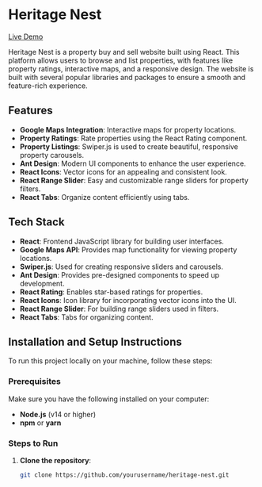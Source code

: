 # Heritage Nest

[Live Demo](https://heritage-nest-property.netlify.app/)

Heritage Nest is a property buy and sell website built using React. This platform allows users to browse and list properties, with features like property ratings, interactive maps, and a responsive design. The website is built with several popular libraries and packages to ensure a smooth and feature-rich experience.

## Features

- **Google Maps Integration**: Interactive maps for property locations.
- **Property Ratings**: Rate properties using the React Rating component.
- **Property Listings**: Swiper.js is used to create beautiful, responsive property carousels.
- **Ant Design**: Modern UI components to enhance the user experience.
- **React Icons**: Vector icons for an appealing and consistent look.
- **React Range Slider**: Easy and customizable range sliders for property filters.
- **React Tabs**: Organize content efficiently using tabs.

## Tech Stack

- **React**: Frontend JavaScript library for building user interfaces.
- **Google Maps API**: Provides map functionality for viewing property locations.
- **Swiper.js**: Used for creating responsive sliders and carousels.
- **Ant Design**: Provides pre-designed components to speed up development.
- **React Rating**: Enables star-based ratings for properties.
- **React Icons**: Icon library for incorporating vector icons into the UI.
- **React Range Slider**: For building range sliders used in filters.
- **React Tabs**: Tabs for organizing content.

## Installation and Setup Instructions

To run this project locally on your machine, follow these steps:

### Prerequisites

Make sure you have the following installed on your computer:

- **Node.js** (v14 or higher)
- **npm** or **yarn**

### Steps to Run

1. **Clone the repository**:

   ```bash
   git clone https://github.com/yourusername/heritage-nest.git